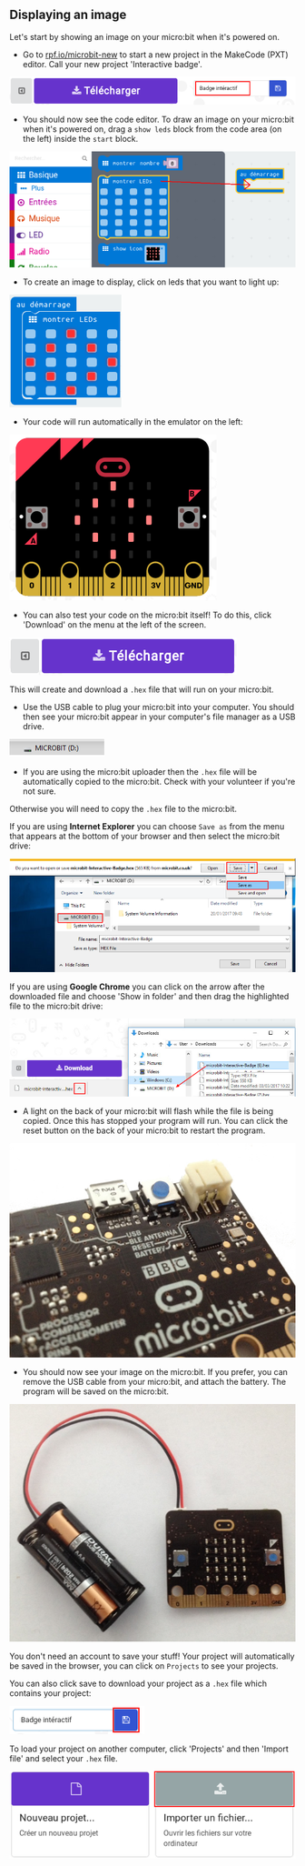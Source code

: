 ## Displaying an image

Let's start by showing an image on your micro:bit when it's powered on.

+ Go to <a href="https://rpf.io/microbit-new" target="_blank">rpf.io/microbit-new</a> to start a new project in the MakeCode (PXT) editor. Call your new project 'Interactive badge'.

![capture d'écran](images/badge-name.png)

+ You should now see the code editor. To draw an image on your micro:bit when it's powered on, drag a `show leds` block from the code area (on the left) inside the `start` block.

![screenshot](images/badge-draw.png)

+ To create an image to display, click on leds that you want to light up:

![capture d'écran](images/badge-pattern.png)

+ Your code will run automatically in the emulator on the left:

![capture d'écran](images/badge-emulator.png)

+ You can also test your code on the micro:bit itself! To do this, click 'Download' on the menu at the left of the screen.

![capture d'écran](images/badge-download.png)

This will create and download a `.hex` file that will run on your micro:bit.

+ Use the USB cable to plug your micro:bit into your computer. You should then see your micro:bit appear in your computer's file manager as a USB drive. 

![capture d'écran](images/badge-drive.png)

+ If you are using the micro:bit uploader then the `.hex` file will be automatically copied to the micro:bit. Check with your volunteer if you're not sure. 

Otherwise you will need to copy the `.hex` file to the micro:bit.

If you are using **Internet Explorer** you can choose `Save as` from the menu that appears at the bottom of your browser and then select the micro:bit drive:

![capture d'écran](images/badge-save-explorer.png)

If you are using **Google Chrome** you can click on the arrow after the downloaded file and choose 'Show in folder' and then drag the highlighted file to the micro:bit drive:

![capture d'écran](images/badge-save-chrome.png)

+ A light on the back of your micro:bit will flash while the file is being copied. Once this has stopped your program will run. You can click the reset button on the back of your micro:bit to restart the program.

![capture d'écran](images/badge-reset.jpg)

+ You should now see your image on the micro:bit. If you prefer, you can remove the USB cable from your micro:bit, and attach the battery. The program will be saved on the micro:bit.

![capture d'écran](images/badge-battery.jpg)

You don't need an account to save your stuff! Your project will automatically be saved in the browser, you can click on `Projects` to see your projects.

You can also click save to download your project as a `.hex` file which contains your project:

![capture d'écran](images/badge-save.png)

To load your project on another computer, click 'Projects' and then 'Import file' and select your `.hex` file.

![capture d'écran](images/badge-import.png)